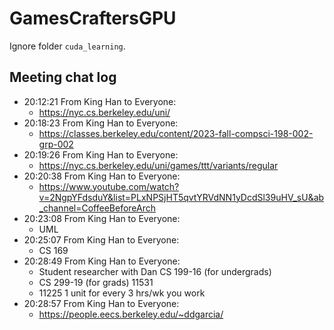 # GamesCraftersGPU

Ignore folder `cuda_learning`.

## Meeting chat log

- 20:12:21 From King Han to Everyone:
  - https://nyc.cs.berkeley.edu/uni/
- 20:18:23 From King Han to Everyone:
  - https://classes.berkeley.edu/content/2023-fall-compsci-198-002-grp-002
- 20:19:26 From King Han to Everyone:
  - https://nyc.cs.berkeley.edu/uni/games/ttt/variants/regular
- 20:20:38 From King Han to Everyone:
  - https://www.youtube.com/watch?v=2NgpYFdsduY&list=PLxNPSjHT5qvtYRVdNN1yDcdSl39uHV_sU&ab_channel=CoffeeBeforeArch
- 20:23:08 From King Han to Everyone:
  - UML
- 20:25:07 From King Han to Everyone:
  - CS 169
- 20:28:49 From King Han to Everyone:
  - Student researcher with Dan CS 199-16 (for undergrads)
  - CS 299-19 (for grads) 11531
  - 11225 1 unit for every 3 hrs/wk you work
- 20:28:57 From King Han to Everyone:
  - https://people.eecs.berkeley.edu/~ddgarcia/
